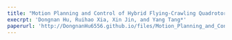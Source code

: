 ```yaml
---
title: "Motion Planning and Control of Hybrid Flying-Crawling Quadrotors"
execrpt: 'Dongnan Hu, Ruihao Xia, Xin Jin, and Yang Tang*'
paperurl: 'http://DongnanHu6556.github.io/files/Motion_Planning_and_Control_of_Hybrid_Flying_Crawling_Quadrotors.pdf'
---
```

